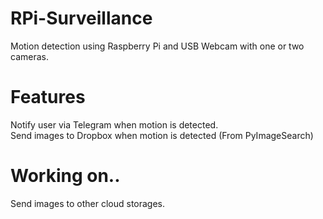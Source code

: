 # RPi-Surveillance  
Motion detection using Raspberry Pi and USB Webcam with one or two cameras.
# Features  
Notify user via Telegram when motion is detected.  
Send images to Dropbox when motion is detected (From PyImageSearch)
# Working on..
Send images to other cloud storages.
